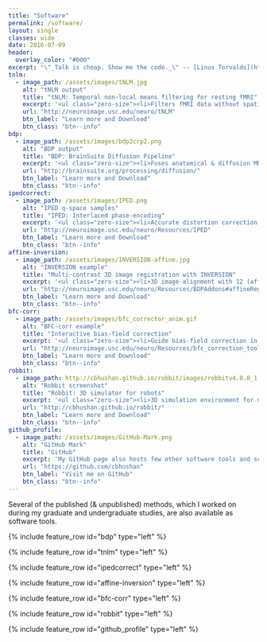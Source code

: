 ```yaml
---
title: "Software"
permalink: /software/
layout: single
classes: wide
date: 2016-07-09
header:
  overlay_color: "#000"
excerpt: "\"_Talk is cheap. Show me the code._\" -- [Linus Torvalds](http://lkml.org/lkml/2000/8/25/132)"
tnlm:
  - image_path: /assets/images/tNLM.jpg
    alt: "tNLM output"
    title: "tNLM: Temporal non-local means filtering for resting fMRI"
    excerpt: '<ul class="zero-size"><li>Filters fMRI data without spatial blurring</li><li>Allows direct visualization of BOLD activity</li><li>Improves reliability of cortical parcellation</li><li>Implemented as a MATLAB function</li><li>Open-source under GNU GPL-2.0 License</li></ul>'
    url: "http://neuroimage.usc.edu/neuro/tNLM"
    btn_label: "Learn more and Download"
    btn_class: "btn--info"
bdp:
  - image_path: /assets/images/bdp2crp2.png
    alt: "BDP output"
    title: "BDP: BrainSuite Diffusion Pipeline"
    excerpt: '<ul class="zero-size"><li>Fuses anatomical & diffusion MRI images</li><li>Distortion correction with or without fieldmap</li><li>Several diffusion models (DTI, ODF, multi-shell)</li><li>Supported on Windows, Linux and Mac OS</li><li>Open-source under GNU GPL-2.0 License</li></ul>'
    url: "http://brainsuite.org/processing/diffusion/"
    btn_label: "Learn more and Download"
    btn_class: "btn--info"
ipedcorrect:
  - image_path: /assets/images/IPED.png
    alt: "IPED q-space samples"
    title: "IPED: Interlaced phase-encoding"
    excerpt: '<ul class="zero-size"><li>Accurate distortion correction in diffusion MRI</li><li>Exploit IPED q-space sampling with <b>no penalty</b> on total scan-time</li><li>Constrained joint-reconstruction approach with q-space smoothness</li><li>Also supports generalized reversed-gradient acquisition schemes</li><li>Implemented as a MATLAB function</li></ul>'
    url: "http://neuroimage.usc.edu/neuro/Resources/IPED"
    btn_label: "Learn more and Download"
    btn_class: "btn--info"
affine-inversion:
  - image_path: /assets/images/INVERSION-affine.jpg
    alt: "INVERSION example"
    title: "Multi-contrast 3D image registration with INVERSION"
    excerpt: '<ul class="zero-size"><li>3D image-alignment with 12 (affine) or lower DOF</li><li>Also supports popular similarity measures like mutual information (MI) and correlation ratio (CR)</li><li>Supports input & output in <a href="http://nifti.nimh.nih.gov/nifti-1/">NIfTI-1 format</a></li><li>Implemented as a MATLAB function</li></ul>'
    url: "http://neuroimage.usc.edu/neuro/Resources/BDPAddons#affineReg"
    btn_label: "Learn more and Download"
    btn_class: "btn--info"
bfc-corr:
  - image_path: /assets/images/bfc_corrector_anim.gif
    alt: "BFC-corr example"
    title: "Interactive bias-field correction"
    excerpt: '<ul class="zero-size"><li>Guide bias-field correction in T1w MRI images</li><li>Interactive GUI for defining voxels corresponding to gray-matter, white-matter and CSF</li><li>Supports input & output in <a href="http://nifti.nimh.nih.gov/nifti-1/">NIfTI-1 format</a></li></ul>'
    url: "http://neuroimage.usc.edu/neuro/Resources/bfc_correction_tool"
    btn_label: "Learn more and Download"
    btn_class: "btn--info"
robbit:
  - image_path: http://cbhushan.github.io/robbit/images/robbitv4.0.0_1.png
    alt: "Robbit screenshot"
    title: "Robbit: 3D simulator for robots"
    excerpt: '<ul class="zero-size"><li>3D simulation environment for multiple robot system</li><li>Flexibility to modify the environment & controller</li><li>Open-source under GNU GPL-2.0 License</li></ul>'
    url: "http://cbhushan.github.io/robbit/"
    btn_label: "Learn more and Download"
    btn_class: "btn--info"
github_profile:
  - image_path: /assets/images/GitHub-Mark.png
    alt: "GitHub Mark"
    title: "GitHub"
    excerpt: 'My GitHub page also hosts few other software tools and scripts that have been released under open-source licenses. With time more and more source code would be made available.'
    url: "https://github.com/cbhushan"
    btn_label: "Visit me on GitHub"
    btn_class: "btn--info"
---
```


Several of the published (& unpublished) methods, which I worked on during my graduate and undergraduate studies, are also available as software tools.


{% include feature_row id="bdp" type="left" %}

{% include feature_row id="tnlm" type="left" %}

{% include feature_row id="ipedcorrect" type="left" %}

{% include feature_row id="affine-inversion" type="left" %}

{% include feature_row id="bfc-corr" type="left" %}

{% include feature_row id="robbit" type="left" %}

{% include feature_row id="github_profile" type="left" %}
